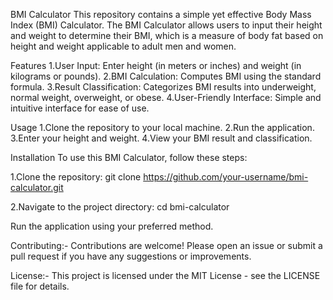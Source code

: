 BMI Calculator
This repository contains a simple yet effective Body Mass Index (BMI) Calculator. The BMI Calculator allows users to input their height and weight to determine their BMI, which is a measure of body fat based on height and weight applicable to adult men and women.

Features
1.User Input: Enter height (in meters or inches) and weight (in kilograms or pounds).
2.BMI Calculation: Computes BMI using the standard formula.
3.Result Classification: Categorizes BMI results into underweight, normal weight, overweight, or obese.
4.User-Friendly Interface: Simple and intuitive interface for ease of use.

Usage
1.Clone the repository to your local machine.
2.Run the application.
3.Enter your height and weight.
4.View your BMI result and classification.

Installation
To use this BMI Calculator, follow these steps:

1.Clone the repository:
git clone https://github.com/your-username/bmi-calculator.git

2.Navigate to the project directory:
cd bmi-calculator

Run the application using your preferred method.

Contributing:-
Contributions are welcome! Please open an issue or submit a pull request if you have any suggestions or improvements.

License:-
This project is licensed under the MIT License - see the LICENSE file for details.
